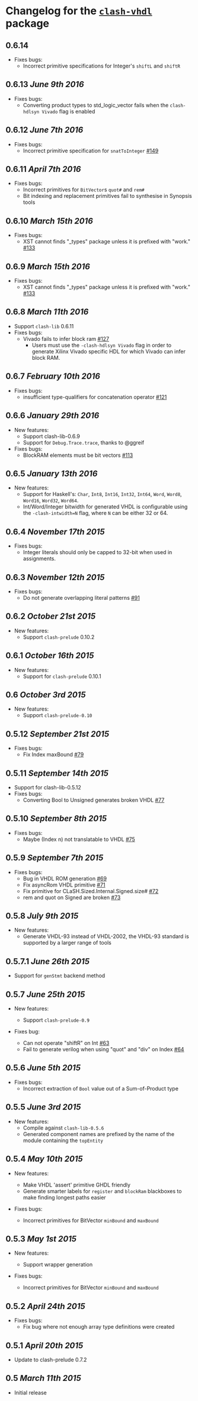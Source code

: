 # Changelog for the [`clash-vhdl`](http://hackage.haskell.org/package/clash-vhdl) package

## 0.6.14
* Fixes bugs:
  * Incorrect primitive specifications for Integer's `shiftL` and `shiftR`

## 0.6.13 *June 9th 2016*
* Fixes bugs:
  * Converting product types to std_logic_vector fails when the `clash-hdlsyn Vivado` flag is enabled

## 0.6.12 *June 7th 2016*
* Fixes bugs:
  * Incorrect primitive specification for `snatToInteger` [#149](https://github.com/clash-lang/clash-compiler/issues/149)

## 0.6.11 *April 7th 2016*
* Fixes bugs:
  * Incorrect primitives for `BitVector`s `quot#` and `rem#`
  * Bit indexing and replacement primitives fail to synthesise in Synopsis tools

## 0.6.10 *March 15th 2016*
* Fixes bugs:
  * XST cannot finds "_types" package unless it is prefixed with "work." [#133](https://github.com/clash-lang/clash-compiler/pull/133)

## 0.6.9 *March 15th 2016*
* Fixes bugs:
  * XST cannot finds "_types" package unless it is prefixed with "work." [#133](https://github.com/clash-lang/clash-compiler/pull/133)

## 0.6.8 *March 11th 2016*
* Support `clash-lib` 0.6.11
* Fixes bugs:
  * Vivado fails to infer block ram [#127](https://github.com/clash-lang/clash-compiler/issues/127)
    * Users must use the `-clash-hdlsyn Vivado` flag in order to generate Xilinx Vivado specific HDL for which Vivado can infer block RAM.

## 0.6.7 *February 10th 2016*
* Fixes bugs:
  * insufficient type-qualifiers for concatenation operator [#121](https://github.com/clash-lang/clash-compiler/issues/121)

## 0.6.6 *January 29th 2016*
* New features:
  * Support clash-lib-0.6.9
  * Support for `Debug.Trace.trace`, thanks to @ggreif
* Fixes bugs:
  * BlockRAM elements must be bit vectors [#113](https://github.com/clash-lang/clash-compiler/issues/113)

## 0.6.5 *January 13th 2016*
* New features:
  * Support for Haskell's: `Char`, `Int8`, `Int16`, `Int32`, `Int64`, `Word`, `Word8`, `Word16`, `Word32`, `Word64`.
  * Int/Word/Integer bitwidth for generated VHDL is configurable using the `-clash-intwidth=N` flag, where `N` can be either 32 or 64.

## 0.6.4 *November 17th 2015*
* Fixes bugs:
  * Integer literals should only be capped to 32-bit when used in assignments.

## 0.6.3 *November 12th 2015*
* Fixes bugs:
  * Do not generate overlapping literal patterns [#91](https://github.com/clash-lang/clash-compiler/issues/91)

## 0.6.2 *October 21st 2015*
* New features:
  * Support `clash-prelude` 0.10.2

## 0.6.1 *October 16th 2015*
* New features:
  * Support for `clash-prelude` 0.10.1

## 0.6 *October 3rd 2015*
* New features:
  * Support `clash-prelude-0.10`

## 0.5.12 *September 21st 2015*
* Fixes bugs:
  * Fix Index maxBound [#79](https://github.com/clash-lang/clash-compiler/pull/79)

## 0.5.11 *September 14th 2015*
* Support for clash-lib-0.5.12
* Fixes bugs:
  * Converting Bool to Unsigned generates broken VHDL [#77](https://github.com/clash-lang/clash-compiler/issues/77)

## 0.5.10 *September 8th 2015*
* Fixes bugs:
  * Maybe (Index n) not translatable to VHDL [#75](https://github.com/clash-lang/clash-compiler/issues/75)

## 0.5.9 *September 7th 2015*
* Fixes bugs:
  * Bug in VHDL ROM generation [#69](https://github.com/clash-lang/clash-compiler/issues/69)
  * Fix asyncRom VHDL primitive [#71](https://github.com/clash-lang/clash-compiler/pull/71)
  * Fix primitive for CLaSH.Sized.Internal.Signed.size# [#72](https://github.com/clash-lang/clash-compiler/pull/72)
  * rem and quot on Signed are broken [#73](https://github.com/clash-lang/clash-compiler/issues/73)

## 0.5.8 *July 9th 2015*
* New features:
  * Generate VHDL-93 instead of VHDL-2002, the VHDL-93 standard is supported by a larger range of tools

## 0.5.7.1 *June 26th 2015*
* Support for `genStmt` backend method

## 0.5.7 *June 25th 2015*
* New features:
  * Support `clash-prelude-0.9`

* Fixes bug:
  * Can not operate "shiftR" on Int [#63](https://github.com/clash-lang/clash-compiler/issues/63)
  * Fail to generate verilog when using "quot" and "div" on Index [#64](https://github.com/clash-lang/clash-compiler/issues/64)

## 0.5.6 *June 5th 2015*
* Fixes bugs:
  * Incorrect extraction of `Bool` value out of a Sum-of-Product type

## 0.5.5 *June 3rd 2015*
* New features:
  * Compile against `clash-lib-0.5.6`
  * Generated component names are prefixed by the name of the module containing the `topEntity`

## 0.5.4 *May 10th 2015*
* New features:
  * Make VHDL 'assert' primitive GHDL friendly
  * Generate smarter labels for `register` and `blockRam` blackboxes to make finding longest paths easier

* Fixes bugs:
  * Incorrect primitives for BitVector `minBound` and `maxBound`

## 0.5.3 *May 1st 2015*
* New features:
  * Support wrapper generation

* Fixes bugs:
  * Incorrect primitives for BitVector `minBound` and `maxBound`

## 0.5.2 *April 24th 2015*
* Fixes bugs:
  * Fix bug where not enough array type definitions were created

## 0.5.1 *April 20th 2015*
* Update to clash-prelude 0.7.2

## 0.5 *March 11th 2015*
* Initial release
